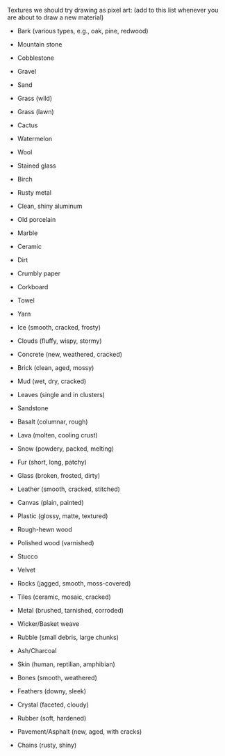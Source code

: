 Textures we should try drawing as pixel art:
(add to this list whenever you are about to draw a new material)

- Bark (various types, e.g., oak, pine, redwood)
- Mountain stone
- Cobblestone
- Gravel
- Sand
- Grass (wild)
- Grass (lawn)
- Cactus
- Watermelon
- Wool
- Stained glass
- Birch
- Rusty metal 
- Clean, shiny aluminum
- Old porcelain
- Marble
- Ceramic
- Dirt
- Crumbly paper
- Corkboard
- Towel
- Yarn
- Ice (smooth, cracked, frosty)
- Clouds (fluffy, wispy, stormy)
- Concrete (new, weathered, cracked)
- Brick (clean, aged, mossy)
- Mud (wet, dry, cracked)
- Leaves (single and in clusters)
- Sandstone

- Basalt (columnar, rough)
- Lava (molten, cooling crust)
- Snow (powdery, packed, melting)
- Fur (short, long, patchy)
- Glass (broken, frosted, dirty)
- Leather (smooth, cracked, stitched)
- Canvas (plain, painted)
- Plastic (glossy, matte, textured)
- Rough-hewn wood
- Polished wood (varnished)
- Stucco
- Velvet
- Rocks (jagged, smooth, moss-covered)
- Tiles (ceramic, mosaic, cracked)
- Metal (brushed, tarnished, corroded)
- Wicker/Basket weave
- Rubble (small debris, large chunks)
- Ash/Charcoal
- Skin (human, reptilian, amphibian)
- Bones (smooth, weathered)
- Feathers (downy, sleek)
- Crystal (faceted, cloudy)
- Rubber (soft, hardened)
- Pavement/Asphalt (new, aged, with cracks)
- Chains (rusty, shiny)